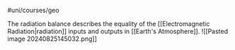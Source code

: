 #uni/courses/geo 

The radiation balance describes the equality of the [[Electromagnetic Radiation|radiation]] inputs and outputs in  [[Earth's Atmosphere]].
![[Pasted image 20240825145032.png]]
